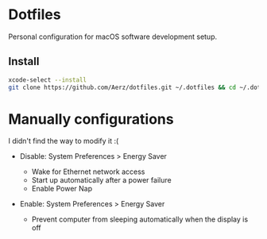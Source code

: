 # Dotfiles
Personal configuration for macOS software development setup.

## Install
```sh
xcode-select --install
git clone https://github.com/Aerz/dotfiles.git ~/.dotfiles && cd ~/.dotfiles
```

# Manually configurations
I didn't find the way to modify it :(

- Disable: System Preferences > Energy Saver
  - Wake for Ethernet network access
  - Start up automatically after a power failure
  - Enable Power Nap

- Enable: System Preferences > Energy Saver
  - Prevent computer from sleeping automatically when the display is off